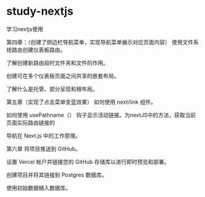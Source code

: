 # study-nextjs
学习nextjs使用


第四章：（创建了侧边栏导航菜单，实现导航菜单展示对应页面内容）
使用文件系统路由创建仪表板路由。

了解创建新路由段时文件夹和文件的作用。

创建可在多个仪表板页面之间共享的嵌套布局。

了解什么是托管、部分呈现和根布局。


第五章（实现了点击菜单变蓝效果）
如何使用 next/link 组件。

如何使用 usePathname（） 钩子显示活动链接。为nextJS中的方法，获取当前页面实际路由链接的

导航在 Next.js 中的工作原理。


第六章
将项目推送到 GitHub。

设置 Vercel 帐户并链接您的 GitHub 存储库以进行即时预览和部署。

创建项目并将其链接到 Postgres 数据库。

使用初始数据植入数据库。
